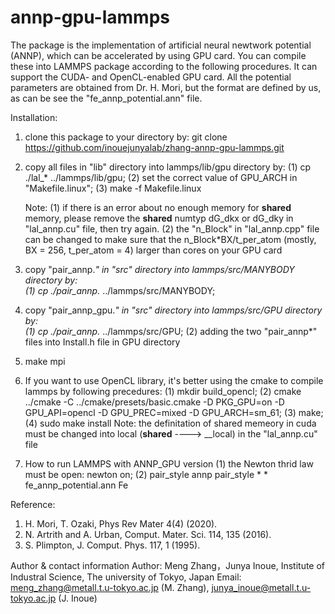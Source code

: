 # annp-gpu-lammps
The package is the implementation of artificial neural newtwork potential (ANNP), which can be accelerated by using GPU card. You can compile these into LAMMPS package according to the following procedures. It can support the CUDA- and OpenCL-enabled GPU card. All the potential parameters are obtained from Dr. H. Mori, but the format are defined by us, as can be see the "fe_annp_potential.ann" file.

Installation:
1. clone this package to your directory by: 
   git clone https://github.com/inouejunyalab/zhang-annp-gpu-lammps.git

2. copy all files in "lib" directory into lammps/lib/gpu directory by: 
   (1) cp ./lal_* ../lammps/lib/gpu;
   (2) set the correct value of GPU_ARCH in "Makefile.linux";
   (3) make -f Makefile.linux
 
   Note: 
   (1) if there is an error about no enough memory for __shared__ memory, please remove the __shared__ numtyp dG_dkx or dG_dky in "lal_annp.cu" file, then try again.
   (2) the "n_Block" in "lal_annp.cpp" file can be changed to make sure that the n_Block*BX/t_per_atom (mostly, BX = 256, t_per_atom = 4) larger than cores on your GPU card

3. copy "pair_annp.*" in "src" directory into lammps/src/MANYBODY directory by:  
   (1) cp ./pair_annp.* ../lammps/src/MANYBODY;
   
4. copy "pair_annp_gpu.*" in "src" directory into lammps/src/GPU directory by:  
   (1) cp ./pair_annp.* ../lammps/src/GPU;
   (2) adding the two "pair_annp*" files into Install.h file in GPU directory 

5. make mpi

6. If you want to use OpenCL library, it's better using the cmake to compile lammps by following precedures:
   (1) mkdir build_opencl;
   (2) cmake ../cmake -C ../cmake/presets/basic.cmake -D PKG_GPU=on -D GPU_API=opencl -D GPU_PREC=mixed -D GPU_ARCH=sm_61;
   (3) make;
   (4) sudo make install
   Note: the definitation of shared memeory in cuda must be changed into local (__shared__ ----> __local) in the "lal_annp.cu" file  

7. How to run LAMMPS with ANNP_GPU version
   (1) the Newton thrid law must be open: newton on;
   (2) pair_style	annp   pair_style	* * fe_annp_potential.ann Fe

Reference:
1. H. Mori, T. Ozaki, Phys Rev Mater 4(4) (2020).
2. N. Artrith and A. Urban, Comput. Mater. Sci. 114, 135 (2016).
3. S. Plimpton, J. Comput. Phys. 117, 1 (1995).

Author & contact information
Author: Meng Zhang，Junya Inoue, Institute of Industral Science, The university of Tokyo, Japan
Email: meng_zhang@metall.t.u-tokyo.ac.jp (M. Zhang), junya_inoue@metall.t.u-tokyo.ac.jp (J. Inoue)

